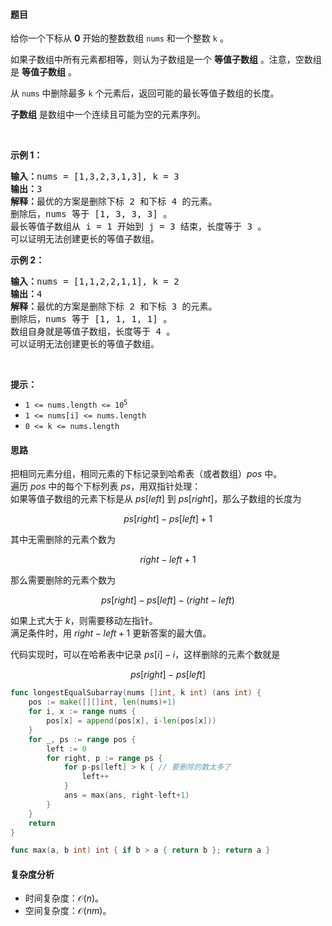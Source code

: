 #### 题目

<p>给你一个下标从 <strong>0</strong> 开始的整数数组 <code>nums</code> 和一个整数 <code>k</code> 。</p>

<p>如果子数组中所有元素都相等，则认为子数组是一个 <strong>等值子数组</strong> 。注意，空数组是 <strong>等值子数组</strong> 。</p>

<p>从 <code>nums</code> 中删除最多 <code>k</code> 个元素后，返回可能的最长等值子数组的长度。</p>

<p><strong>子数组</strong> 是数组中一个连续且可能为空的元素序列。</p>

<p>&nbsp;</p>

<p><strong class="example">示例 1：</strong></p>

<pre>
<strong>输入：</strong>nums = [1,3,2,3,1,3], k = 3
<strong>输出：</strong>3
<strong>解释：</strong>最优的方案是删除下标 2 和下标 4 的元素。
删除后，nums 等于 [1, 3, 3, 3] 。
最长等值子数组从 i = 1 开始到 j = 3 结束，长度等于 3 。
可以证明无法创建更长的等值子数组。
</pre>

<p><strong class="example">示例 2：</strong></p>

<pre>
<strong>输入：</strong>nums = [1,1,2,2,1,1], k = 2
<strong>输出：</strong>4
<strong>解释：</strong>最优的方案是删除下标 2 和下标 3 的元素。 
删除后，nums 等于 [1, 1, 1, 1] 。 
数组自身就是等值子数组，长度等于 4 。 
可以证明无法创建更长的等值子数组。
</pre>

<p>&nbsp;</p>

<p><strong>提示：</strong></p>

<ul>
	<li><code>1 &lt;= nums.length &lt;= 10<sup>5</sup></code></li>
	<li><code>1 &lt;= nums[i] &lt;= nums.length</code></li>
	<li><code>0 &lt;= k &lt;= nums.length</code></li>
</ul>

#### 思路

把相同元素分组，相同元素的下标记录到哈希表（或者数组）$\textit{pos}$ 中。  
遍历 $\textit{pos}$ 中的每个下标列表 $\textit{ps}$，用双指针处理：  
如果等值子数组的元素下标是从 $\textit{ps}[\textit{left}]$ 到 $\textit{ps}[\textit{right}]$，那么子数组的长度为

$$
\textit{ps}[\textit{right}] - \textit{ps}[\textit{left}] + 1
$$

其中无需删除的元素个数为

$$
\textit{right} - \textit{left} + 1
$$

那么需要删除的元素个数为

$$
\textit{ps}[\textit{right}] - \textit{ps}[\textit{left}] - (\textit{right} - \textit{left})
$$

如果上式大于 $k$，则需要移动左指针。  
满足条件时，用 $\textit{right}-\textit{left}+1$ 更新答案的最大值。

代码实现时，可以在哈希表中记录 $\textit{ps}[i]-i$，这样删除的元素个数就是

$$
\textit{ps}[\textit{right}] - \textit{ps}[\textit{left}]
$$

```go  
func longestEqualSubarray(nums []int, k int) (ans int) {
	pos := make([][]int, len(nums)+1)
	for i, x := range nums {
		pos[x] = append(pos[x], i-len(pos[x]))
	}
	for _, ps := range pos {
		left := 0
		for right, p := range ps {
			for p-ps[left] > k { // 要删除的数太多了
				left++
			}
			ans = max(ans, right-left+1)
		}
	}
	return
}

func max(a, b int) int { if b > a { return b }; return a }
```

#### 复杂度分析

- 时间复杂度：$\mathcal{O}(n)$。
- 空间复杂度：$\mathcal{O}(nm)$。
